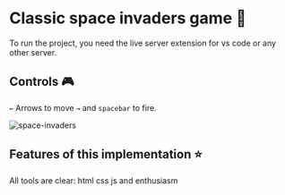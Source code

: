 # Classic space invaders game :space_invader:

To run the project, you need the live server extension for vs code or any other server.

## Controls :video_game:

`←` Arrows to move `→` and `spacebar` to fire.

![space-invaders](https://user-images.githubusercontent.com/48692866/190205615-a81262d1-dd7f-40b4-b400-f59cbcd98fa8.gif)

## Features of this implementation :star:

All tools are clear: html css js and enthusiasm
